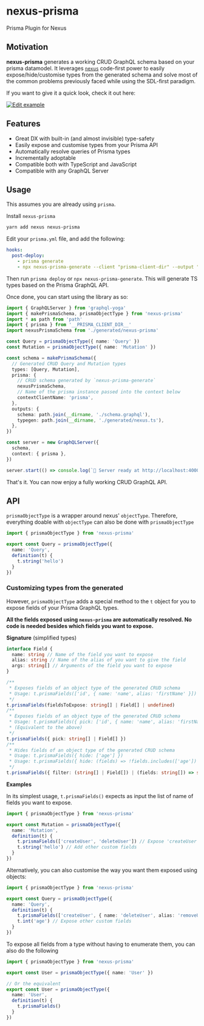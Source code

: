  # nexus-prisma

Prisma Plugin for Nexus

## Motivation

**nexus-prisma** generates a working CRUD GraphQL schema based on your prisma datamodel. It leverages [`nexus`](https://github.com/prisma/nexus) code-first power to easily expose/hide/customise types from the generated schema and solve most of the common problems previously faced while using the SDL-first paradigm.

If you want to give it a quick look, check it out here:

[![Edit example](https://codesandbox.io/static/img/play-codesandbox.svg)](https://codesandbox.io/s/github/prisma/nexus-prisma/tree/master/example)

## Features

- Great DX with built-in (and almost invisible) type-safety
- Easily expose and customise types from your Prisma API
- Automatically resolve queries of Prisma types
- Incrementally adoptable
- Compatible both with TypeScript and JavaScript
- Compatible with any GraphQL Server

## Usage

This assumes you are already using `prisma`.

Install `nexus-prisma`

```bash
yarn add nexus nexus-prisma
```

Edit your `prisma.yml` file, and add the following:

```yml
hooks:
  post-deploy:
  	- prisma generate
    - npx nexus-prisma-generate --client "prisma-client-dir" --output "./src/generated/nexus-prisma" # Runs the codegen tool from nexus-prisma
```

Then run `prisma deploy` or `npx nexus-prisma-generate`. This will generate TS types based on the Prisma GraphQL API.

Once done, you can start using the library as so:

```ts
import { GraphQLServer } from 'graphql-yoga'
import { makePrismaSchema, prismaObjectType } from 'nexus-prisma'
import * as path from 'path'
import { prisma } from '__PRISMA_CLIENT_DIR__'
import nexusPrismaSchema from './generated/nexus-prisma'

const Query = prismaObjectType({ name: 'Query' })
const Mutation = prismaObjectType({ name: 'Mutation' })

const schema = makePrismaSchema({
  // Generated CRUD Query and Mutation types
  types: [Query, Mutation],
  prisma: {
    // CRUD schema generated by `nexus-prisma-generate`
    nexusPrismaSchema,
    // Name of the prisma instance passed into the context below
    contextClientName: 'prisma',
  },
  outputs: {
    schema: path.join(__dirname, './schema.graphql'),
    typegen: path.join(__dirname, './generated/nexus.ts'),
  },
})

const server = new GraphQLServer({
  schema,
  context: { prisma },
})

server.start(() => console.log(`🚀 Server ready at http://localhost:4000`))
```

That's it. You can now enjoy a fully working CRUD GraphQL API.

## API

`prismaObjectType` is a wrapper around nexus' `objectType`. Therefore, everything doable with `objectType` can also be done with `prismaObjectType`

```ts
import { prismaObjectType } from 'nexus-prisma'

export const Query = prismaObjectType({
  name: 'Query',
  definition(t) {
    t.string('hello')
  }
})
```

### Customizing types from the generated 

However, `prismaObjectType` adds a special method to the `t` object for you to expose fields of your Prisma GraphQL types.

**All the fields exposed using `nexus-prisma` are automatically resolved. No code is needed besides which fields you want to expose.**

**Signature** (simplified types)

```ts
interface Field {
  name: string // Name of the field you want to expose
  alias: string // Name of the alias of you want to give the field
  args: string[] // Arguments of the field you want to expose
}

/**
 * Exposes fields of an object type of the generated CRUD schema
 * Usage: t.prismaFields(['id', { name: 'name', alias: 'firstName' }])
 */
t.prismaFields(fieldsToExpose: string[] | Field[] | undefined)
/**
 * Exposes fields of an object type of the generated CRUD schema
 * Usage: t.prismaFields({ pick: ['id', { name: 'name', alias: 'firstName' }] })
 * (Equivalent to the above)
 */
t.prismaFields({ pick: string[] | Field[] })
/**
 * Hides fields of an object type of the generated CRUD schema
 * Usage: t.prismaFields({ hide: ['age'] })
 * Usage: t.prismaFields({ hide: (fields) => !fields.includes(['age']) })
 */
t.prismaFields({ filter: (string[] | Field[]) | (fields: string[]) => string[] })
```

**Examples**

In its simplest usage, `t.prismaFields()` expects as input the list of name of fields you want to expose.

```ts
import { prismaObjectType } from 'nexus-prisma'

export const Mutation = prismaObjectType({
  name: 'Mutation',
  definition(t) {
    t.prismaFields(['createUser', 'deleteUser']) // Expose 'createUser' and 'deleteUser' mutation from your Prisma GraphQL API
    t.string('hello') // Add other custom fields
  }
})
```

Alternatively, you can also customise the way you want them exposed using objects:

```ts
import { prismaObjectType } from 'nexus-prisma'

export const Query = prismaObjectType({
  name: 'Query',
  definition(t) {
    t.prismaFields(['createUser', { name: 'deleteUser', alias: 'removeUser' }]) // Expose 'createUser' and 'deleteUser' ( as 'removeUser') mutations from your Prisma GraphQL API
    t.int('age') // Expose other custom fields
  }
})
```

To expose all fields from a type without having to enumerate them, you can also do the following

```ts
import { prismaObjectType } from 'nexus-prisma'

export const User = prismaObjectType({ name: 'User' })

// Or the equivalent
export const User = prismaObjectType({
  name: 'User',
  definition(t) {
    t.prismaFields()
  }
})
```

